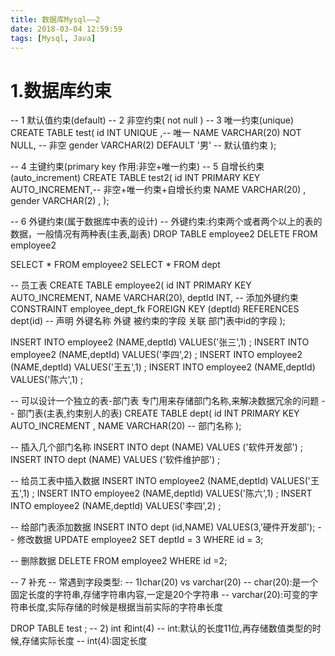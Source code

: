 ```yaml
---
title: 数据库Mysql——2
date: 2018-03-04 12:59:59
tags: [Mysql, Java]
---
```

# 1.数据库约束
<!--more-->
-- 1 默认值约束(default)
-- 2 非空约束( not null )
-- 3 唯一约束(unique)
CREATE TABLE test(
	id INT  UNIQUE ,-- 唯一
	NAME VARCHAR(20) NOT NULL, -- 非空
	gender VARCHAR(2) DEFAULT '男' -- 默认值约束
);

-- 4 主键约束(primary key 作用:非空+唯一约束)
-- 5 自增长约束(auto_increment)
CREATE TABLE test2(
	id INT  PRIMARY KEY AUTO_INCREMENT,-- 非空+唯一约束+自增长约束
	NAME VARCHAR(20) ,
	gender VARCHAR(2) ,
);

-- 6 外键约束(属于数据库中表的设计)
-- 外键约束:约束两个或者两个以上的表的数据，一般情况有两种表(主表,副表)
DROP TABLE employee2
DELETE FROM employee2

SELECT * FROM employee2
SELECT * FROM dept

-- 员工表
CREATE TABLE employee2(
	id INT PRIMARY KEY AUTO_INCREMENT,
	NAME VARCHAR(20),
	deptId INT,
	-- 添加外键约束
	CONSTRAINT employee_dept_fk FOREIGN KEY (deptId) REFERENCES dept(id)
 --     声明		 外键名称	外键	被约束的字段  关联     部门表中id的字段
);

INSERT INTO employee2 (NAME,deptId) VALUES('张三',1) ;
INSERT INTO employee2 (NAME,deptId) VALUES('李四',2) ;
INSERT INTO employee2 (NAME,deptId) VALUES('王五',1) ;
INSERT INTO employee2 (NAME,deptId) VALUES('陈六',1) ;

-- 可以设计一个独立的表-部门表 专门用来存储部门名称,来解决数据冗余的问题
-- 部门表(主表,约束别人的表)
CREATE TABLE dept(
	id INT PRIMARY KEY AUTO_INCREMENT ,
	NAME VARCHAR(20) -- 部门名称
);

-- 插入几个部门名称
INSERT INTO dept (NAME) VALUES ('软件开发部') ;
INSERT INTO dept (NAME) VALUES ('软件维护部') ;


-- 给员工表中插入数据
INSERT INTO employee2 (NAME,deptId) VALUES('王五',1) ;
INSERT INTO employee2 (NAME,deptId) VALUES('陈六',1) ;
INSERT INTO employee2 (NAME,deptId) VALUES('李四',2) ;

-- 给部门表添加数据
INSERT INTO dept (id,NAME) VALUES(3,'硬件开发部');
-- 修改数据
UPDATE employee2 SET deptId = 3 WHERE id = 3;

-- 删除数据
DELETE FROM employee2 WHERE id =2;

-- 7 补充
-- 常遇到字段类型:
-- 1)char(20) vs varchar(20)
-- char(20):是一个固定长度的字符串,存储字符串内容,一定是20个字符串
-- varchar(20):可变的字符串长度,实际存储的时候是根据当前实际的字符串长度

DROP TABLE test ;
-- 2) int 和int(4)
-- int:默认的长度11位,再存储数值类型的时候,存储实际长度
-- int(4):固定长度
